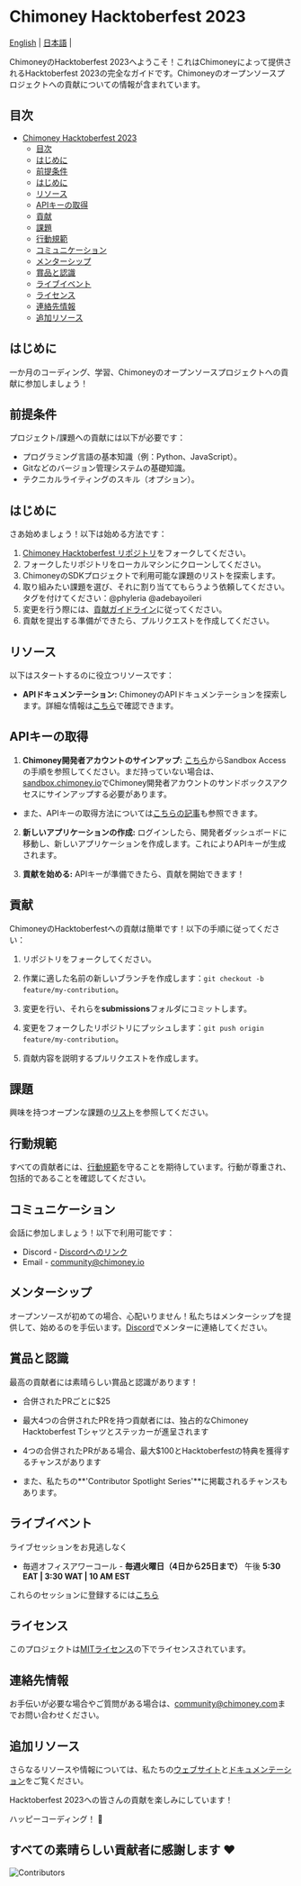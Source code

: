 # Chimoney Hacktoberfest 2023

[English](README.md) | [日本語](README-JP.md) |

ChimoneyのHacktoberfest 2023へようこそ！これはChimoneyによって提供されるHacktoberfest 2023の完全なガイドです。Chimoneyのオープンソースプロジェクトへの貢献についての情報が含まれています。

## 目次

- [Chimoney Hacktoberfest 2023](#chimoney-hacktoberfest-2023)
  - [目次](#目次)
  - [はじめに](#はじめに)
  - [前提条件](#前提条件)
  - [はじめに](#はじめに)
  - [リソース](#リソース)
  - [APIキーの取得](#apiキーの取得)
  - [貢献](#貢献)
  - [課題](#課題)
  - [行動規範](#行動規範)
  - [コミュニケーション](#コミュニケーション)
  - [メンターシップ](#メンターシップ)
  - [賞品と認識](#賞品と認識)
  - [ライブイベント](#ライブイベント)
  - [ライセンス](#ライセンス)
  - [連絡先情報](#連絡先情報)
  - [追加リソース](#追加リソース)

## はじめに

一か月のコーディング、学習、Chimoneyのオープンソースプロジェクトへの貢献に参加しましょう！

## 前提条件

プロジェクト/課題への貢献には以下が必要です：

- プログラミング言語の基本知識（例：Python、JavaScript）。
- Gitなどのバージョン管理システムの基礎知識。
- テクニカルライティングのスキル（オプション）。

## はじめに

さあ始めましょう！以下は始める方法です：

1. [Chimoney Hacktoberfest リポジトリ](https://github.com/Chimoney/chimoney-community-projects.git)をフォークしてください。
2. フォークしたリポジトリをローカルマシンにクローンしてください。
3. ChimoneyのSDKプロジェクトで利用可能な課題のリストを探索します。
4. 取り組みたい課題を選び、それに割り当ててもらうよう依頼してください。タグを付けてください：@phyleria @adebayoileri
5. 変更を行う際には、[貢献ガイドライン](#contributing)に従ってください。
6. 貢献を提出する準備ができたら、プルリクエストを作成してください。

## リソース

以下はスタートするのに役立つリソースです：

- **APIドキュメンテーション:** ChimoneyのAPIドキュメンテーションを探索します。詳細な情報は[こちら](https://chimoney.readme.io/reference/introduction)で確認できます。

## APIキーの取得

1. **Chimoney開発者アカウントのサインアップ:** [こちら](https://sandbox.chimoney.io/developers)からSandbox Accessの手順を参照してください。まだ持っていない場合は、[sandbox.chimoney.io](https://chimoney.readme.io/reference/sandbox-environment)でChimoney開発者アカウントのサンドボックスアクセスにサインアップする必要があります。

- また、APIキーの取得方法については[こちらの記事](https://community-chimoney.hashnode.dev/getting-started-with-chimoneys-api-chiconnect)も参照できます。

2. **新しいアプリケーションの作成:** ログインしたら、開発者ダッシュボードに移動し、新しいアプリケーションを作成します。これによりAPIキーが生成されます。

5. **貢献を始める:** APIキーが準備できたら、貢献を開始できます！

## 貢献

ChimoneyのHacktoberfestへの貢献は簡単です！以下の手順に従ってください：

1. リポジトリをフォークしてください。
2. 作業に適した名前の新しいブランチを作成します：`git checkout -b feature/my-contribution`。
3. 変更を行い、それらを**submissions**フォルダにコミットします。
4. 変更をフォークしたリポジトリにプッシュします：`git push origin feature/my-contribution`。

5. 貢献内容を説明するプルリクエストを作成します。

## 課題

興味を持つオープンな課題の[リスト](https://github.com/Chimoney/chimoney-community-projects/issues)を参照してください。

## 行動規範

すべての貢献者には、[行動規範](https://github.com/Chimoney/chimoney-community-projects/blob/main/CODE_OF_CONDUCT.md)を守ることを期待しています。行動が尊重され、包括的であることを確認してください。

## コミュニケーション

会話に参加しましょう！以下で利用可能です：

- Discord - [Discordへのリンク](https://discord.gg/Q3peDrPG95)
- Email - community@chimoney.io

## メンターシップ

オープンソースが初めての場合、心配いりません！私たちはメンターシップを提供して、始めるのを手伝います。[Discord](https://discord.gg/Q3peDrPG95)でメンターに連絡してください。

## 賞品と認識

最高の貢献者には素晴らしい賞品と認識があります！

- 合併されたPRごとに$25
- 最大4つの合併されたPRを持つ貢献者には、独占的なChimoney Hacktoberfest Tシャツとステッカーが進呈されます

- 4つの合併されたPRがある場合、最大$100とHacktoberfestの特典を獲得するチャンスがあります

- また、私たちの**'Contributor Spotlight Series'**に掲載されるチャンスもあります。

## ライブイベント

ライブセッションをお見逃しなく

- 毎週オフィスアワーコール - **毎週火曜日（4日から25日まで）** 午後 **5:30 EAT | 3:30 WAT | 10 AM EST**

これらのセッションに登録するには[こちら](https://forms.gle/aNyegaMbbuHtKoRV8)

## ライセンス

このプロジェクトは[MITライセンス](link-to-license)の下でライセンスされています。

## 連絡先情報

お手伝いが必要な場合やご質問がある場合は、[community@chimoney.com](mailto:community@chimoney.com)までお問い合わせください。

## 追加リソース

さらなるリソースや情報については、私たちの[ウェブサイト](https://chimoney.io/)と[ドキュメンテーション](https://chimoney.readme.io/reference/introduction)をご覧ください。

Hacktoberfest 2023への皆さんの貢献を楽しみにしています！

ハッピーコーディング！ 🚀

## すべての素晴らしい貢献者に感謝します :heart:
![Contributors](https://contrib.rocks/image?repo=Chimoney/chimoney-community-projects)
